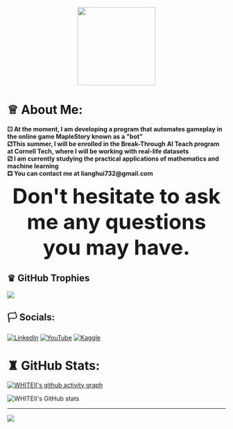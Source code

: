 


<div style="text-align: center;">
  <img src="https://orangemushroom.files.wordpress.com/2015/07/psychic-over-effect.gif?w=584" width="180" height="180">
</div>







# ♕  About Me:

<p>
  <b>⚀ At the moment, I am developing a program that automates gameplay in the online game MapleStory known as a "bot"</b> <br>
  <b>⚁This summer, I will be enrolled in the Break-Through AI Teach program at Cornell Tech, where I will be working with real-life datasets </b> <br>
  <b>⚂  I am currently studying the practical applications of mathematics and machine learning</b> <br>
  <b>⚃ You can contact me at lianghui732@gmail.com </b> <br>
</p>





<p align="center">
  <b><font size="10">Don't hesitate to ask me any questions you may have.</font></b>
</p>




## ♛ GitHub Trophies
![](https://github-profile-trophy.vercel.app/?username=WHITEII&theme=oldie)



## 🏳️ Socials:
[![LinkedIn](https://img.shields.io/badge/LinkedIn-%230077B5.svg?logo=linkedin&logoColor=white)](https://www.linkedin.com/in/liang-zhang-795279a4/) [![YouTube](https://img.shields.io/badge/YouTube-%23FF0000.svg?logo=YouTube&logoColor=white)](https://www.youtube.com/channel/UCoFSetLW4piOgNrkXWFc3jw) [![Kaggle](https://img.shields.io/badge/Kaggle-%2320BEFF.svg?logo=kaggle&logoColor=white)](https://www.kaggle.com/lianghuizhang)


# ♜ GitHub Stats:
[![WHITEII's github activity graph](https://github-readme-activity-graph.cyclic.app/graph?username=WHITEII&theme=high-contrast&bg_color=ffffff&color=000000&point=000000&line=000000&title_color=000000&border_color=00090d)](https://github.com/ashutosh00710/github-readme-activity-graph) 

![WHITEII's GitHub stats](https://github-readme-stats.vercel.app/api?username=WHITEII&show_icons=true&theme=transparent&icon_color=00090d&title_color=00090d&border_color=00090d&text_color=00090d)






---
[![](https://visitcount.itsvg.in/api?id=WHITEII&icon=0&color=0)](https://visitcount.itsvg.in)

<!-- Proudly created with GPRM ( https://gprm.itsvg.in ) -->



